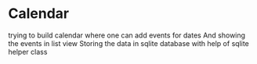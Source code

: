 # Calendar
trying to build calendar where one can add events for dates
And showing the events in list view 
Storing the data in sqlite database with help of sqlite helper class 
